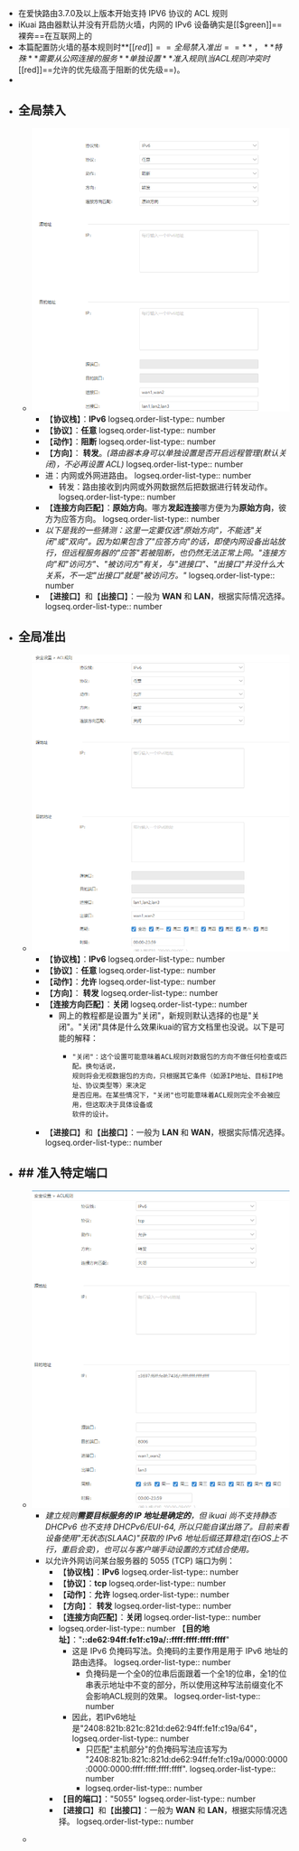 - 在爱快路由3.7.0及以上版本开始支持 IPV6 协议的 ACL 规则
- iKuai 路由器默认并没有开启防火墙，内网的 IPv6 设备确实是[[$green]]==裸奔==在互联网上的
- 本篇配置防火墙的基本规则时**[[$red]]==全局禁入准出==**，**特殊**需要从公网连接的服务**单独设置**准入规则(当ACL规则冲突时[[$red]]==允许的优先级高于阻断的优先级==)。
-
- ## 全局禁入
	- ![image.png](../assets/image_1693376446109_0.png)
		- 【**协议栈**】：**IPv6**
		  logseq.order-list-type:: number
		- 【**协议**】：**任意**
		  logseq.order-list-type:: number
		- 【**动作**】：**阻断**
		  logseq.order-list-type:: number
		- 【**方向**】： **转发**。*(路由器本身可以单独设置是否开启远程管理(默认关闭)，不必再设置 ACL)*
		  logseq.order-list-type:: number
		- 进：内网或外网进路由。
		  logseq.order-list-type:: number
			- 转发：路由接收到内网或外网数据然后把数据进行转发动作。
			  logseq.order-list-type:: number
		- 【**连接方向匹配**】：**原始方向**。哪方**发起连接**哪方便为为**原始方向**，彼方为应答方向。
		  logseq.order-list-type:: number
		- *以下是我的一些猜测：这里一定要仅选"原始方向"，不能选"关闭"或"双向"。因为如果包含了"应答方向"的话，即使内网设备出站放行，但远程服务器的"应答"若被阻断，也仍然无法正常上网。"连接方向"和"访问方"、"被访问方"有关，与"进接口"、"出接口"并没什么大关系，不一定"出接口"就是"被访问方。"*
		  logseq.order-list-type:: number
		- 【**进接口**】和【**出接口**】：一般为 **WAN** 和 **LAN**，根据实际情况选择。
		  logseq.order-list-type:: number
- ## 全局准出
	- ![image.png](../assets/image_1693376515287_0.png)
		- 【**协议栈**】：**IPv6**
		  logseq.order-list-type:: number
		- 【**协议**】：**任意**
		  logseq.order-list-type:: number
		- 【**动作**】：**允许**
		  logseq.order-list-type:: number
		- 【**方向**】： **转发**
		  logseq.order-list-type:: number
		- 【**连接方向匹配**】：**关闭**
		  logseq.order-list-type:: number
			- 网上的教程都是设置为"关闭"，新规则默认选择的也是"关闭"。"关闭"具体是什么效果ikuai的官方文档里也没说。以下是可能的解释：
				- ```
				  "关闭"：这个设置可能意味着ACL规则对数据包的方向不做任何检查或匹配。换句话说，
				  规则将会无视数据包的方向，只根据其它条件（如源IP地址、目标IP地址、协议类型等）来决定
				  是否应用。在某些情况下，"关闭"也可能意味着ACL规则完全不会被应用，但这取决于具体设备或
				  软件的设计。
				  ```
		- 【**进接口**】和【**出接口**】：一般为 **LAN** 和 **WAN**，根据实际情况选择。
		  logseq.order-list-type:: number
- ## ## 准入特定端口
	- ![image.png](../assets/image_1693376961919_0.png)
		- *建立规则**需要目标服务的 IP 地址是确定的**，但 ikuai 尚不支持静态 DHCPv6 也不支持 DHCPv6/EUI-64, 所以只能自谋出路了。目前来看设备使用"无状态(SLAAC)"获取的 IPv6 地址后缀还算稳定(在iOS上不行，重启会变)，也可以与客户端手动设置的方式结合使用。*
		- 以允许外网访问某台服务器的 5055 (TCP) 端口为例：
			- 【**协议栈**】：**IPv6**
			  logseq.order-list-type:: number
			- 【**协议**】：**tcp**
			  logseq.order-list-type:: number
			- 【**动作**】：**允许**
			  logseq.order-list-type:: number
			- 【**方向**】： **转发**
			  logseq.order-list-type:: number
			- 【**连接方向匹配**】：**关闭**
			  logseq.order-list-type:: number
			- logseq.order-list-type:: number
			  【**目的地址**】："**::de62:94ff:fe1f:c19a/::ffff:ffff:ffff:ffff**"
				- 这是 IPv6 负掩码写法。负掩码的主要作用是用于 IPv6 地址的路由选择。
				  logseq.order-list-type:: number
					- 负掩码是一个全0的位串后面跟着一个全1的位串，全1的位串表示地址中不变的部分，所以使用这种写法前缀变化不会影响ACL规则的效果。
					  logseq.order-list-type:: number
				- 因此，若IPv6地址是"2408:821b:821c:821d:de62:94ff:fe1f:c19a/64"，
				  logseq.order-list-type:: number
					- 只匹配"主机部分"的负掩码写法应该写为 "2408:821b:821c:821d:de62:94ff:fe1f:c19a/0000:0000:0000:0000:ffff:ffff:ffff:ffff".
					  logseq.order-list-type:: number
					- logseq.order-list-type:: number
			- 【**目的端口**】："5055"
			  logseq.order-list-type:: number
			- 【**进接口**】和【**出接口**】：一般为 **WAN** 和 **LAN**，根据实际情况选择。
			  logseq.order-list-type:: number
	- >